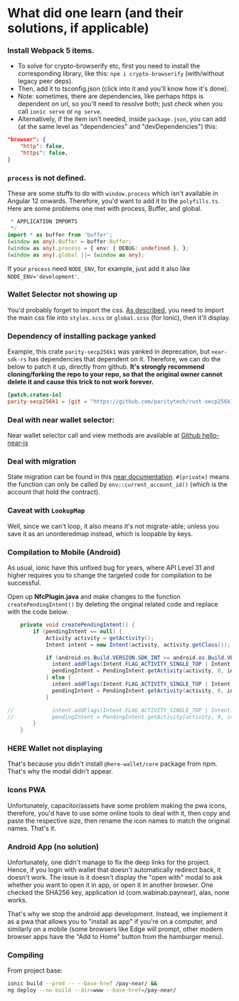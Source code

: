 # What did one learn (and their solutions, if applicable)

### Install Webpack 5 items. 
- To solve for crypto-browserify etc, first you need to install the corresponding library, like this: `npm i crypto-browserify` (with/without legacy peer deps).
- Then, add it to tsconfig.json (click into it and you'll know how it's done). 
- Note: sometimes, there are dependencies, like perhaps https is dependent on url, so you'll need to resolve both; just check when you call `ionic serve` or `ng serve`. 
- Alternatively, if the item isn't needed, inside `package.json`, you can add (at the same level as "dependencies" and "devDependencies") this: 
```json
"browser": {
    "http": false,
    "https": false,
}
```

### `process` is not defined. 
These are some stuffs to do with `window.process` which isn't available in Angular 12 onwards. Therefore, you'd want to add it to the `polyfills.ts`. Here are some problems one met with process, Buffer, and global. 
```ts
 * APPLICATION IMPORTS
 */
import * as buffer from 'buffer';
(window as any).Buffer = buffer.Buffer;
(window as any).process = { env: { DEBUG: undefined }, };
(window as any).global ||= (window as any);
```

If your `process` need `NODE_ENV`, for example, just add it also like `NODE_ENV='development'`. 

### Wallet Selector not showing up
You'd probably forget to import the css. [As described](https://github.com/near/wallet-selector/tree/main/packages/modal-ui), you need to import the main css file into `styles.scss` or `global.scss` (for Ionic), then it'll display. 

### Dependency of installing package yanked
Example, this crate `parity-secp256k1` was yanked in deprecation, but `near-sdk-rs` has dependencies that dependent on it. Therefore, we can do the below to patch it up, directly from github. **It's strongly recommend cloning/forking the repo to your repo, so that the original owner cannot delete it and cause this trick to not work forever.**
```toml
[patch.crates-io]
parity-secp256k1 = {git = "https://github.com/paritytech/rust-secp256k1"}
```

### Deal with near wallet selector: 
Near wallet selector call and view methods are available at [Github hello-near-js](https://github.com/near-examples/hello-near-js/blob/master/frontend/near-wallet.js)

### Deal with migration
State migration can be found in this [near documentation](https://docs.near.org/tutorials/examples/update-contract-migrate-state). `#[private]` means the function can only be called by `env::current_account_id()` (which is the account that hold the contract). 

### Caveat with `LookupMap`
Well, since we can't loop, it also means it's not migrate-able; unless you save it as an unorderedmap instead, which is loopable by keys. 

### Compilation to Mobile (Android)
As usual, ionic have this unfixed bug for years, where API Level 31 and higher requires you to change the targeted code for compilation to be successful. 

Open up **NfcPlugin.java** and make changes to the function `createPendingIntent()` by deleting the original related code and replace with the code below:

```java
    private void createPendingIntent() {
        if (pendingIntent == null) {
            Activity activity = getActivity();
            Intent intent = new Intent(activity, activity.getClass());

            if (android.os.Build.VERSION.SDK_INT >= android.os.Build.VERSION_CODES.M) {
              intent.addFlags(Intent.FLAG_ACTIVITY_SINGLE_TOP | Intent.FLAG_ACTIVITY_CLEAR_TOP);
              pendingIntent = PendingIntent.getActivity(activity, 0, intent, PendingIntent.FLAG_IMMUTABLE);
            } else {
              intent.addFlags(Intent.FLAG_ACTIVITY_SINGLE_TOP | Intent.FLAG_ACTIVITY_CLEAR_TOP);
              pendingIntent = PendingIntent.getActivity(activity, 0, intent, 0);
            }

//            intent.addFlags(Intent.FLAG_ACTIVITY_SINGLE_TOP | Intent.FLAG_ACTIVITY_CLEAR_TOP);
//            pendingIntent = PendingIntent.getActivity(activity, 0, intent, 0);
        }
    }
```

### HERE Wallet not displaying
That's because you didn't install `@here-wallet/core` package from npm. That's why the modal didn't appear. 

### Icons PWA
Unfortunately, capacitor/assets have some problem making the pwa icons, therefore, you'd have to use some online tools to deal with it, then copy and paste the respective size, then rename the icon names to match the original names. That's it. 

### Android App (no solution)
Unfortunately, one didn't manage to fix the deep links for the project. Hence, if you login with wallet that doesn't automatically redirect back, it doesn't work. The issue is it doesn't display the "open with" modal to ask whether you want to open it in app, or open it in another browser. One checked the SHA256 key, application id (com.wabinab.paynear), alas, none works. 

That's why we stop the android app development. Instead, we implement it as a pwa that allows you to "install as app" if you're on a computer, and similarly on a mobile (some browsers like Edge will prompt, other modern browser apps have the "Add to Home" button from the hamburger menu). 

### Compiling
From project base: 

```bash
ionic build --prod -- --base-href /pay-near/ &&
ng deploy --no-build --dir=www --base-href=/pay-near/
```
